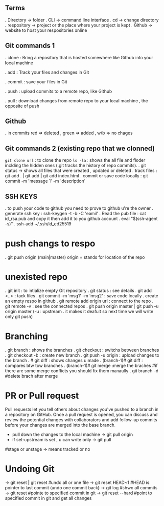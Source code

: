 ## Terms
. Directory -> folder
. CLI -> command line interface
. cd -> change directory
. respository -> project or the place where your project is kept
. Github -> website to host your respositories online

## Git commands 1
. clone : Bring a repository that is hosted somewhere like Github into your local machine

. add : Track your files and changes in Git

. commit : save your files in Git

. push : upload commits to a remote repo, like Github

. pull : download changes from remote repo to your local machine , the opposite of push

## Github
. in commits red => deleted , green => added , w/b => no chages

## Git commands 2 (existing repo that we clonned)
`git clone url` : to clone the repo 
`ls -la` : shows the all file and floder inclding the hidden ones (.git tracks the history of repo commits).
. git status -> shows all files that were created , updated or deleted 
. track files : git add . | git add <filename> | git add index.html
. commit or save code locally : git commit -m 'message 1' -m 'description' 
## SSH KEYS 
. to push your code to github you need to prove to github u're the owner 
. generate ssh key : ssh-keygen -t <encription-type> -b <length> -C 'eamil'
. Read the pub file : cat id_rsa.pub and copy it then add it to you github account 
. eval "$(ssh-agent -s)"
. ssh-add ~/.ssh/id_ed25519
# push changs to respo 
. git push origin <branche-name>(main|master)
origin = stands for location of the repo

# unexisted repo 
. git init : to intialize empty Git repository
. git status : see details 
. git add <..> : tack files 
. git commit -m 'msg1' -m 'msg2' : save code locally
. create an empty respo in github 
. git remote add origin url : connect to the repo
. git remote -v : see the connected repos
. git push origin master | git push -u origin master (-u : upstream . it makes it deafult so next time we will write only git push)

# Branching 
. git branch : shows the branches 
. git checkout <brache> : switchs between  branches
. git checkout -b <branch> : create new branch 
. git push -u origin <branch> : upload changes to the branch 
. # git diff : shows changes u made
. (branch-1)# git diff <branch-2> : compares btw tow branches 
. (branch-1)# git merge <branch-2> :merge the braches 
#if there are some merge conflicts you should fix them manaully
. git branch -d <branch>  #delete brach after merge

# PR or Pull request 
Pull requests let you tell others about changes you've pushed to a branch in a repository on GitHub. Once a pull request is opened, you can discuss and review the potential changes with collaborators and add follow-up commits before your changes are merged into the base branch.

- pull down the changes to the local machine
-> git pull origin <branch>
- if set-upstream is set , u can write only
-> git pull

#stage or unstage => means tracked or no

# Undoing Git
-> git reset | git reset <filename> #undo all or one file
-> git reset HEAD~1 #HEAD is pointer to last commit (undo one commit back)
-> git log #shwo all commits 
-> git reset <commit-hash> #pointe to specified commit in git 
-> git reset --hard <commit-hash> #point to specified commit in git and get all changes 
